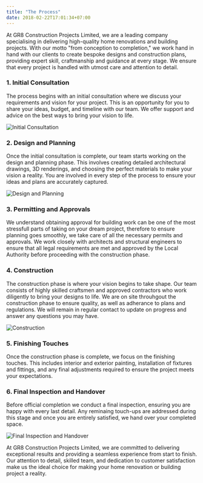 ```yaml
---
title: "The Process"
date: 2018-02-22T17:01:34+07:00
---
```


At GR8 Construction Projects Limited, we are a leading company specialising in delivering high-quality home renovations and building projects. With our motto "from conception to completion," we work hand in hand with our clients to create bespoke designs and construction plans, providing expert skill, craftmanship and guidance at every stage. We ensure that every project is handled with utmost care and attention to detail.

### 1. Initial Consultation

The process begins with an initial consultation where we discuss your requirements and vision for your project. This is an opportunity for you to share your ideas, budget, and timeline with our team. We offer support and advice on the best ways to bring your vision to life.

![Initial Consultation](/images/process/kenny-eliason-y_6rqStQBYQ-unsplash.jpg)

### 2. Design and Planning

Once the initial consultation is complete, our team starts working on the design and planning phase. This involves creating detailed architectural drawings, 3D renderings, and choosing the perfect materials to make your vision a reality. You are involved in every step of the process to ensure your ideas and plans are accurately captured.

![Design and Planning](/images/process/scott-graham-5fNmWej4tAA-unsplash.jpg)

### 3. Permitting and Approvals

We understand obtaining approval for building work can be one of the most stressfull parts of taking on your dream project, therefore to ensure planning goes smoothly, we take care of all the necessary permits and approvals. We work closely with architects and structural engineers to ensure that all legal requirements are met and approved by the Local Authority before proceeding with the construction phase.

### 4. Construction

The construction phase is where your vision begins to take shape. Our team consists of highly skilled craftsmen and approved contractors who work diligently to bring your designs to life. We are on site throuhgout the construction phase to ensure quality, as well as adherance to plans and regulations. We will remain in regular contact to update on progress and answer any questions you may have.

![Construction](/images/process/callum-hill-NGGkGzslIaM-unsplash.jpg)

### 5. Finishing Touches

Once the construction phase is complete, we focus on the finishing touches. This includes interior and exterior painting, installation of fixtures and fittings, and any final adjustments required to ensure the project meets your expectations.

### 6. Final Inspection and Handover

Before official completion we conduct a final inspection, ensuring you are happy with every last detail. Any reminaing touch-ups are addressed during this stage and once you are entirely satisfied, we hand over your completed space.

![Final Inspection and Handover](/images/process/scott-graham-5fNmWej4tAA-unsplash.jpg)

At GR8 Construction Projects Limited, we are committed to delivering exceptional results and providing a seamless experience from start to finish. Our attention to detail, skilled team, and dedication to customer satisfaction make us the ideal choice for making your home renovation or building project a reality.
